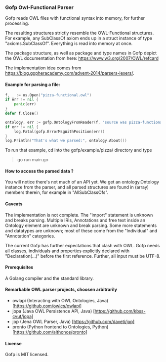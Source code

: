 ### Gofp Owl-Functional Parser


Gofp reads OWL files with functional syntax into memory, for further processing.

The resulting structures strictly resemble the OWL-Functional structures. For example, any SubClassOf axiom
ends up in a struct instance of type "axioms.SubClassOf". Everything is read into memory at once.

The package structure, as well as package and type names in Gofp depict the OWL documentation from here: https://www.w3.org/2007/OWL/refcard

The implementation idea comes from https://blog.gopheracademy.com/advent-2014/parsers-lexers/. 



#### Example for parsing a file:
```	go
f, _ := os.Open("pizza-functional.owl")
if err != nil {
	panic(err)
}
defer f.Close()

ontology, err := gofp.OntologyFromReader(f, "source was pizza-functional.owl")
if err != nil {
	log.Fatal(gofp.ErrorMsgWithPosition(err))
}
log.Println("That's what we parsed:", ontology.About())
```

To run that example, cd into the gofp/example/pizza/ directory and type
> go run main.go


#### How to access the parsed data ?
You will notice there's not much of an API yet. We get an ontology.Ontology instance from the parser, and
all parsed structures are found in (array) members therein, for example in "AllSubClassOfs".


#### Caveats
The implementation is not complete. The "import" statement is unknown and breaks parsing.
Multiple IRIs, Annotations and free text inside an Ontology element are unknown and break parsing.
Some more statements and datatypes are unknown; most of these come from the "Individual" and "Annotation" categories.

The current Gofp has further expectations that clash with OWL. Gofp needs all classes, individuals and properties explicitly declared with "Declaration(...)" before the first reference. Further, all input must be UTF-8.


#### Prerequisites
A Golang compiler and the standard library.


#### Remarkable OWL parser projects, choosen arbitrarily
* owlapi (Interacting with OWL Ontologies, Java) [https://github.com/owlcs/owlapi]
* jopa (Java OWL Persistence API, Java) [https://github.com/kbss-cvut/jopa]
* jop (Jena OWL Parser, Java) [https://github.com/daveti/jop]
* pronto (Python frontend to Ontologies, Python) [https://github.com/althonos/pronto]


#### License
Gofp is MIT licensed.
